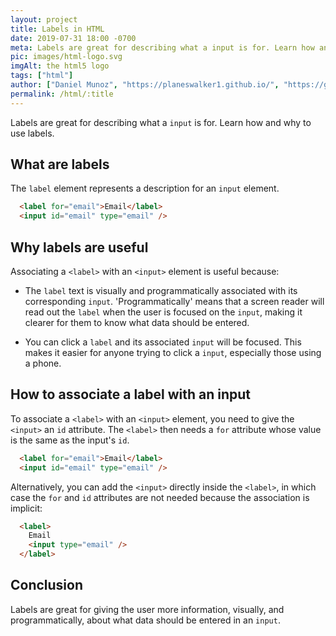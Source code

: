 ```yaml
---
layout: project
title: Labels in HTML
date: 2019-07-31 18:00 -0700
meta: Labels are great for describing what a input is for. Learn how and why to use labels.
pic: images/html-logo.svg
imgAlt: the html5 logo
tags: ["html"]
author: ["Daniel Munoz", "https://planeswalker1.github.io/", "https://github.com/planeswalker1"]
permalink: /html/:title
---
```


Labels are great for describing what a <code>input</code> is for. Learn how and why to use labels.

## What are labels

The <code>label</code> element represents a description for an <code>input</code> element.

```html
  <label for="email">Email</label>
  <input id="email" type="email" />
```

## Why labels are useful

Associating a <code class="highlight__code">&lt;label&gt;</code> with an <code class="highlight__code">&lt;input&gt;</code> element is useful because:

* The <code>label</code> text is visually and programmatically associated with its corresponding <code>input</code>. 'Programmatically' means that a screen reader will read out the <code>label</code> when the user is focused on the <code>input</code>, making it clearer for them to know what data should be entered.

* You can click a <code>label</code> and its associated <code>input</code> will be focused. This makes it easier for anyone trying to click a <code>input</code>, especially those using a phone.

## How to associate a label with an input

To associate a <code class="highlight__code">&lt;label&gt;</code> with an <code class="highlight__code">&lt;input&gt;</code> element, you need to give the <code class="highlight__code">&lt;input&gt;</code> an <code class="highlight__code">id</code> attribute. The <code class="highlight__code">&lt;label&gt;</code> then needs a <code class="highlight__code">for</code> attribute whose value is the same as the input's <code class="highlight__code">id</code>.

```html
  <label for="email">Email</label>
  <input id="email" type="email" />
```

Alternatively, you can add the <code class="highlight__code">&lt;input&gt;</code> directly inside the <code class="highlight__code">&lt;label&gt;</code>, in which case the <code class="highlight__code">for</code> and <code class="highlight__code">id</code> attributes are not needed because the association is implicit:

```html
  <label>
    Email
    <input type="email" />
  </label>
```
## Conclusion

Labels are great for giving the user more information, visually, and programmatically, about what data should be entered in an <code>input</code>.